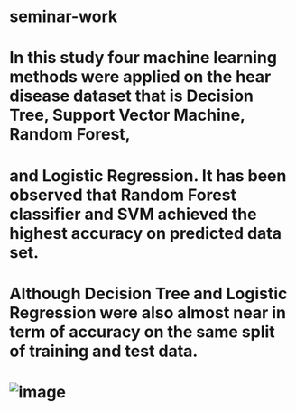 # seminar-work
# In this study four machine learning methods were applied on the hear disease dataset that is Decision Tree, Support Vector Machine, Random Forest, 
# and Logistic Regression. It has been observed that Random Forest classifier and SVM achieved the highest accuracy on predicted data set. 
# Although Decision Tree and Logistic Regression were also almost near in term of accuracy on the same split of training and test data.
# ![image](https://github.com/fatymaziz/seminar-work/assets/54743797/92ad9170-b083-46c2-9f6b-db5e2b2f9f1f)
